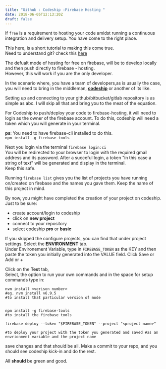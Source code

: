 ```yaml
---
title: "Github : Codeship :Firebase Hosting "
date: 2018-06-05T12:13:20Z
draft: false
---
```


If `free` is a requirement to hosting your code amidst running a continuous integration and delivery setup. You have come to the right place.

This here, is a short tutorial to making this come true.  
Need to understand git? check this [here](https://github.com/GDGAccra/CrashCourseWeb/wiki/Git-Resources)

The defualt mode of hosting for free on firebase, will be to develop locally and then push directly to firebase - hosting.  
However, this will work if you are the only developer.

In the scenario where, you have a team of developers,as is usually the case, you will need to bring in the middleman, [**codeship**](https://codeship.com/) or another of its like.

Setting up and connecting to your github/bitbucket/gitlab repository is as simple as abc. I will skip all that and bring you to the meat of the equation.

For Codeship to push/deploy your code to firebase-hosting, it will need to login as the owner of the firebase account. To do this, codeship will need a token which you will generate in your terminal.

**ps**: You need to have firebase-cli installed to do this.  
`npm install -g firebase-tools`

Next you login via the terminal `firebase login:ci`  
You will be redirected to your browser to login with the required gmail address and its password. After a succeful login, a token "in this case a string of text" will be generated and display in the terminal.  
Keep this safe.

Running `firebase list` gives you the list of projects you have running on/created on firebase and the names you gave them. Keep the name of this project in mind.

By now, you might have completed the creation of your project on codeship.  
Just to be sure:

*   create account/login to codeship
*   click on **new project**
*   connect to your repository
*   select codeship **pro** or **basic**

If you skipped the configure projects, you can find that under project settings. Select the **ENVIRONMENT** tab.  
Under Environement Variable, type in `FIREBASE_TOKEN` as the KEY and then paste the token you initially generated into the VALUE field. Click Save or Add or +

Click on the **Test** tab,  
Select, the option to run your own commands and in the space for setup commands type in:

    nvm install <verison number>  
    #eg. nvm install v6.9.5
    #to install that particular version of node
    
    
    npm install -g firebase-tools
    #to install the firebase tools
    
    firebase deploy --token "$FIREBASE_TOKEN" --project "<project name>"
    
    #to deploy your project with the token you generated and saved #as an envrionment variable and the project name
    
    

save changes and that should be all. Make a commit to your repo, and you should see codeship kick-in and do the rest.

All **should** be green and good.